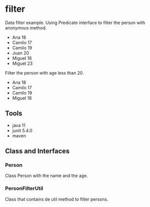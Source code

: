 # filter

Data filter example. Using Predicate interface to filter the person with anonymous method.

- Ana 18
- Camilo 17
- Camilo 19
- Juan 20
- Miguel 18
- Miguel 23

Filter the person with age less than 20.

- Ana 18
- Camilo 17
- Camilo 19
- Miguel 18

## Tools

- java 11
- junit 5.4.0
- maven


## Class and Interfaces

### Person
Class Person with the name and the age.

### PersonFilterUtil 
Class that contains de util method to filter persons.